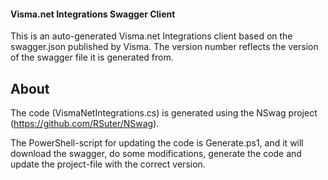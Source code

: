 ﻿#### Visma.net Integrations Swagger Client

This is an auto-generated Visma.net Integrations client based on the swagger.json published by Visma. The version number reflects the version of the swagger file it is generated from.

## About

The code (VismaNetIntegrations.cs) is generated using the NSwag project (https://github.com/RSuter/NSwag). 

The PowerShell-script for updating the code is Generate.ps1, and it will download the swagger, do some modifications, generate the code and update the project-file with the correct version.